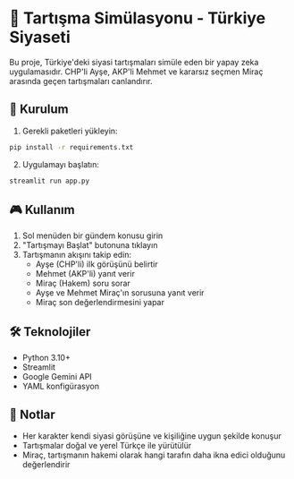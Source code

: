 # 🧠 Tartışma Simülasyonu - Türkiye Siyaseti

Bu proje, Türkiye'deki siyasi tartışmaları simüle eden bir yapay zeka uygulamasıdır. CHP'li Ayşe, AKP'li Mehmet ve kararsız seçmen Miraç arasında geçen tartışmaları canlandırır.

## 🚀 Kurulum

1. Gerekli paketleri yükleyin:
```bash
pip install -r requirements.txt
```

2. Uygulamayı başlatın:
```bash
streamlit run app.py
```

## 🎮 Kullanım

1. Sol menüden bir gündem konusu girin
2. "Tartışmayı Başlat" butonuna tıklayın
3. Tartışmanın akışını takip edin:
   - Ayşe (CHP'li) ilk görüşünü belirtir
   - Mehmet (AKP'li) yanıt verir
   - Miraç (Hakem) soru sorar
   - Ayşe ve Mehmet Miraç'ın sorusuna yanıt verir
   - Miraç son değerlendirmesini yapar

## 🛠️ Teknolojiler

- Python 3.10+
- Streamlit
- Google Gemini API
- YAML konfigürasyon

## 📝 Notlar

- Her karakter kendi siyasi görüşüne ve kişiliğine uygun şekilde konuşur
- Tartışmalar doğal ve yerel Türkçe ile yürütülür
- Miraç, tartışmanın hakemi olarak hangi tarafın daha ikna edici olduğunu değerlendirir 